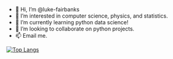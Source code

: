 - 👋 Hi, I’m @luke-fairbanks
- 👀 I’m interested in computer science, physics, and statistics.
- 🌱 I’m currently learning python data science!
- 💞️ I’m looking to collaborate on python projects.
- 📫 Email me.

[![Top Langs](https://github-readme-stats.vercel.app/api/top-langs/?username=luke-fairbanks&layout=compact)](https://github.com/anuraghazra/github-readme-stats)

<!---
luke-fairbanks/luke-fairbanks is a ✨ special ✨ repository because its `README.md` (this file) appears on your GitHub profile.
You can click the Preview link to take a look at your changes.
--->
